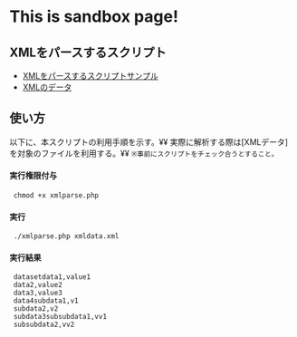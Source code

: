 # This is sandbox page!

## XMLをパースするスクリプト

 * [XMLをパースするスクリプトサンプル](https://github.com/tikemin/sandbox/blob/master/xmlparse.php)
 * [XMLのデータ](https://github.com/tikemin/sandbox/blob/master/xmldata.xml)


## 使い方
 以下に、本スクリプトの利用手順を示す。¥¥
 実際に解析する際は[XMLデータ]を対象のファイルを利用する。¥¥
 ``※事前にスクリプトをチェック合うとすること。``
#### 実行権限付与

```
 chmod +x xmlparse.php
```
#### 実行
```
 ./xmlparse.php xmldata.xml
``` 
#### 実行結果
```
 datasetdata1,value1
 data2,value2
 data3,value3
 data4subdata1,v1
 subdata2,v2
 subdata3subsubdata1,vv1
 subsubdata2,vv2
```


 
